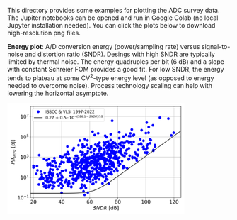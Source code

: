This directory provides some examples for plotting the ADC survey data. The Jupiter notebooks can be opened and run in Google Colab (no local Jupyter installation needed). You can click the plots below to download high-resolution png files.

**Energy plot**: A/D conversion energy (power/sampling rate) versus signal-to-noise and distortion ratio (SNDR). Desings with high SNDR are typically limited by thermal noise. The energy quadruples per bit (6 dB) and a slope with constant Schreier FOM provides a good fit. For low SNDR, the energy tends to plateau at some CV<sup>2</sup>-type energy level (as opposed to energy needed to overcome noise). Process technology scaling can help with lowering the horizontal asymptote.

<img src="energy_plot.png" width="400" />
